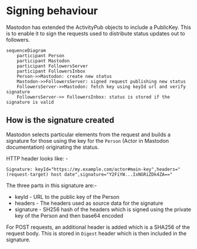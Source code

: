 # Signing behaviour

Mastodon has extended the ActivityPub objects to include a PublicKey. This is to enable it to sign the requests used to
distribute status updates out to followers.

```mermaid
sequenceDiagram
    participant Person
    participant Mastodon
    participant FollowersServer
    participant FollowersInbox
    Person->>Mastodon: create new status
    Mastodon->>FollowersServer: signed request publishing new status
    FollowersServer->>Mastodon: fetch key using keyId url and verify signature
    FollowersServer->> FollowersInbox: status is stored if the signature is valid
```

## How is the signature created

Mastodon selects particular elements from the request and builds a signature for those using the key for the `Person`
(Actor in Mastodon documentation) originating the status.

HTTP header looks like: -
```
Signature: keyId="https://my.example.com/actor#main-key",headers="(request-target) host date",signature="Y2FiYW...IxNGRiZDk4ZA=="
```
The three parts in this signature are:-
 * keyId - URL to the public key of the Person
 * headers - The headers used as source data for the signature
 * signature - SH256 hash of the headers which is signed using the private key of the Person and then base64 encoded

For POST requests, an additional header is added which is a SHA256 of the request body. This is stored in `Digest` 
header which is then included in the signature.

